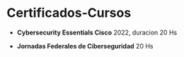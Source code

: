 # Certificados-Cursos

- **Cybersecurity Essentials Cisco** 2022, duracion 20 Hs

- **Jornadas  Federales de Ciberseguridad** 20 Hs
